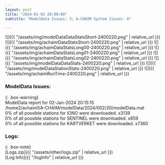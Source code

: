 ```yaml
---
layout: post
title: "2024-01-02 20:00:00"
subtitle: "ModelData Issues: 3; A-CHAIM System Issues: 0"

---
```


![]({{ "/assets/img/modelDataDataStatsShort-2400220.png" | relative_url }})
![]({{ "/assets/img/achaimDataStatsShort-2400220.png" | relative_url }})
![]({{ "/assets/img/achaimDataStatsLong00-2400220.png" | relative_url }})
![]({{ "/assets/img/achaimDataStatsLong01-2400220.png" | relative_url }})
![]({{ "/assets/img/achaimDataStatsLong02-2400220.png" | relative_url }})
![]({{ "/assets/img/modelDataDataStats-2400220.png" | relative_url }})
![]({{ "/assets/img/modelDataStationStats-2400220.png" | relative_url }})
![]({{ "/assets/img/achaimRunTime-2400220.png" | relative_url }})


### ModelData Issues:  
  
{: .box-warning}  
 ModelData report for 02-Jan-2024 20:15:15   
 /home2/achaim1/A-CHAIM/modelData/2024/002/20/modelData.mat   
 0% of all possible stations for IONO were downloaded. x3139   
 0% of all possible stations for SENTINEL were downloaded. x859   
 0% of all possible stations for KARTVERKET were downloaded. x7360   
  


### Logs:  
  
{: .box-note}  
[Logs.zip]({{ "/assets/other/logs.zip" | relative_url }})  
[Log Info]({{ "/logInfo" | relative_url }})  
